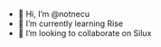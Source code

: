 - 👋 Hi, I’m @notnecu
- 🌱 I’m currently learning Rise
- 💞️ I’m looking to collaborate on Silux

<!---
notnecu/notnecu is a ✨ special ✨ repository because its `README.md` (this file) appears on your GitHub profile.
You can click the Preview link to take a look at your changes.
--->
